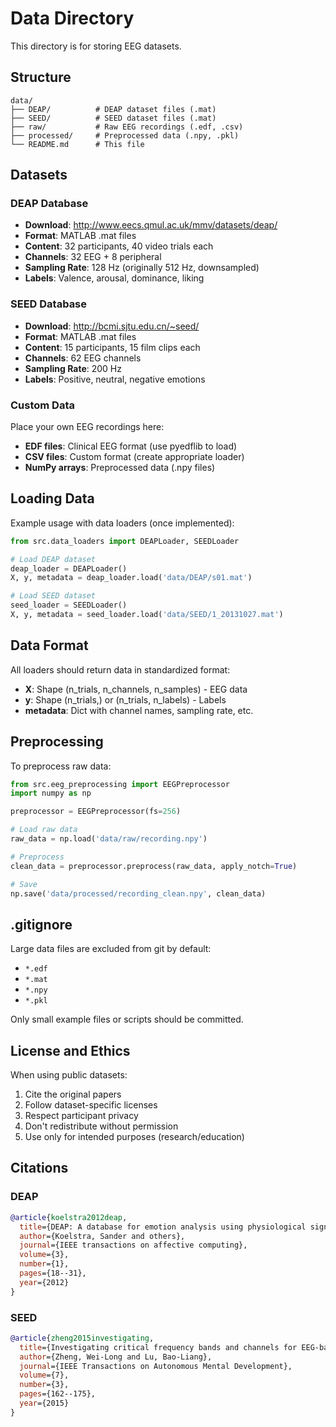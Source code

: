 # Data Directory

This directory is for storing EEG datasets.

## Structure

```
data/
├── DEAP/          # DEAP dataset files (.mat)
├── SEED/          # SEED dataset files (.mat)
├── raw/           # Raw EEG recordings (.edf, .csv)
├── processed/     # Preprocessed data (.npy, .pkl)
└── README.md      # This file
```

## Datasets

### DEAP Database
- **Download**: http://www.eecs.qmul.ac.uk/mmv/datasets/deap/
- **Format**: MATLAB .mat files
- **Content**: 32 participants, 40 video trials each
- **Channels**: 32 EEG + 8 peripheral
- **Sampling Rate**: 128 Hz (originally 512 Hz, downsampled)
- **Labels**: Valence, arousal, dominance, liking

### SEED Database
- **Download**: http://bcmi.sjtu.edu.cn/~seed/
- **Format**: MATLAB .mat files
- **Content**: 15 participants, 15 film clips each
- **Channels**: 62 EEG channels
- **Sampling Rate**: 200 Hz
- **Labels**: Positive, neutral, negative emotions

### Custom Data
Place your own EEG recordings here:
- **EDF files**: Clinical EEG format (use pyedflib to load)
- **CSV files**: Custom format (create appropriate loader)
- **NumPy arrays**: Preprocessed data (.npy files)

## Loading Data

Example usage with data loaders (once implemented):

```python
from src.data_loaders import DEAPLoader, SEEDLoader

# Load DEAP dataset
deap_loader = DEAPLoader()
X, y, metadata = deap_loader.load('data/DEAP/s01.mat')

# Load SEED dataset
seed_loader = SEEDLoader()
X, y, metadata = seed_loader.load('data/SEED/1_20131027.mat')
```

## Data Format

All loaders should return data in standardized format:
- **X**: Shape (n_trials, n_channels, n_samples) - EEG data
- **y**: Shape (n_trials,) or (n_trials, n_labels) - Labels
- **metadata**: Dict with channel names, sampling rate, etc.

## Preprocessing

To preprocess raw data:

```python
from src.eeg_preprocessing import EEGPreprocessor
import numpy as np

preprocessor = EEGPreprocessor(fs=256)

# Load raw data
raw_data = np.load('data/raw/recording.npy')

# Preprocess
clean_data = preprocessor.preprocess(raw_data, apply_notch=True)

# Save
np.save('data/processed/recording_clean.npy', clean_data)
```

## .gitignore

Large data files are excluded from git by default:
- `*.edf`
- `*.mat`
- `*.npy`
- `*.pkl`

Only small example files or scripts should be committed.

## License and Ethics

When using public datasets:
1. Cite the original papers
2. Follow dataset-specific licenses
3. Respect participant privacy
4. Don't redistribute without permission
5. Use only for intended purposes (research/education)

## Citations

### DEAP
```bibtex
@article{koelstra2012deap,
  title={DEAP: A database for emotion analysis using physiological signals},
  author={Koelstra, Sander and others},
  journal={IEEE transactions on affective computing},
  volume={3},
  number={1},
  pages={18--31},
  year={2012}
}
```

### SEED
```bibtex
@article{zheng2015investigating,
  title={Investigating critical frequency bands and channels for EEG-based emotion recognition with deep neural networks},
  author={Zheng, Wei-Long and Lu, Bao-Liang},
  journal={IEEE Transactions on Autonomous Mental Development},
  volume={7},
  number={3},
  pages={162--175},
  year={2015}
}
```
